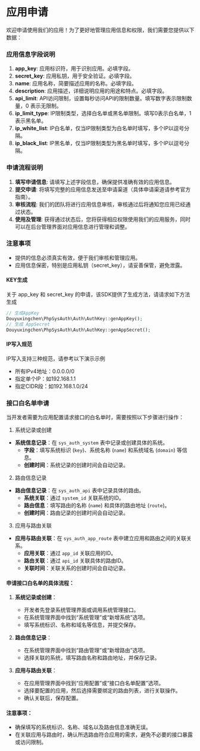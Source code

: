 # 应用申请

欢迎申请使用我们的应用！为了更好地管理应用信息和权限，我们需要您提供以下数据：

### 应用信息字段说明
1. **app_key**: 应用标识符，用于识别应用。必填字段。
2. **secret_key**: 应用私钥，用于安全验证。必填字段。
3. **name**: 应用名称，简要描述应用的名称。必填字段。
4. **description**: 应用描述，详细说明应用的用途和特点。必填字段。
5. **api_limit**: API访问限制，设置每秒访问API的限制数量。填写数字表示限制数量，0 表示无限制。
6. **ip_limit_type**: IP限制类型，选择白名单或黑名单限制。填写0表示白名单，1表示黑名单。
7. **ip_white_list**: IP白名单，仅当IP限制类型为白名单时填写，多个IP以逗号分隔。
8. **ip_black_list**: IP黑名单，仅当IP限制类型为黑名单时填写，多个IP以逗号分隔。

### 申请流程说明
1. **填写申请信息**: 请填写上述字段信息，确保提供准确有效的应用信息。
2. **提交申请**: 将填写完整的应用信息发送至申请渠道（具体申请渠道请参考官方指南）。
3. **审核流程**: 我们的团队将进行应用信息审核，审核通过后将通知您应用已经通过状态。
4. **使用及管理**: 获得通过状态后，您将获得相应权限使用我们的应用服务，同时可以在后台管理界面对应用信息进行管理和调整。

### 注意事项
- 提供的信息必须真实有效，便于我们审核和管理应用。
- 应用信息保密，特别是应用私钥（secret_key），请妥善保管，避免泄露。

#### KEY生成
关于 app_key 和 secret_key 的申请，该SDK提供了生成方法，请请求如下方法生成
```php
// 生成AppKey
Douyuxingchen\PhpSysAuth\Auth\AuthKey::genAppKey();
// 生成 AppSecret
Douyuxingchen\PhpSysAuth\Auth\AuthKey::genAppSecret();
```

#### IP写入规范
IP写入支持三种规范，请参考以下演示示例
- 所有IPv4地址：0.0.0.0/0
- 指定单个IP：如192.168.1.1
- 指定CIDR段：如192.168.1.0/24

### 接口白名单申请

当开发者需要为应用配置请求接口的白名单时，需要按照以下步骤进行操作：

1. 系统记录或创建
- **系统信息记录**：在 `sys_auth_system` 表中记录或创建具体的系统。
  - **字段**：填写系统标识 (`key`)、系统名称 (`name`) 和系统域名 (`domain`) 等信息。
  - **创建时间**：系统记录的创建时间会自动记录。

2. 路由信息记录
- **路由信息记录**：在 `sys_auth_api` 表中记录具体的路由。
  - **系统关联**：通过 `system_id` 关联系统的ID。
  - **路由信息**：填写路由的名称 (`name`) 和具体的路由地址 (`route`)。
  - **创建时间**：路由记录的创建时间会自动记录。

3. 应用与路由关联
- **应用与路由关联**：在 `sys_auth_app_route` 表中建立应用和路由之间的关联关系。
  - **应用关联**：通过 `app_id` 关联应用的ID。
  - **路由关联**：通过 `api_id` 关联具体的路由ID。
  - **关联时间**：关联关系的创建时间会自动记录。

####  申请接口白名单的具体流程：
1. **系统记录或创建**：
   - 开发者先登录系统管理界面或调用系统管理接口。
   - 在系统管理界面中找到“系统管理”或“新增系统”选项。
   - 填写系统标识、名称和域名等信息，并提交保存。

2. **路由信息记录**：
   - 在系统管理界面中找到“路由管理”或“新增路由”选项。
   - 选择关联的系统，填写路由名称和路由地址，并保存记录。

3. **应用与路由关联**：
   - 在应用管理界面中找到“应用配置”或“接口白名单配置”选项。
   - 选择要配置的应用，然后选择需要绑定的路由列表，进行关联操作。
   - 确认关联后，保存配置。

#### 注意事项：
- 确保填写的系统标识、名称、域名以及路由信息准确无误。
- 在关联应用与路由时，确认所选路由符合应用的需求，避免不必要的接口暴露或访问限制。



